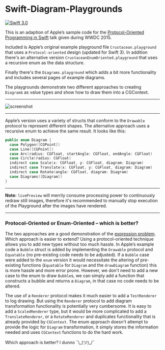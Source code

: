 Swift-Diagram-Playgrounds
========

[![Swift 3.0](https://img.shields.io/badge/Swift-3.0-orange.svg?style=flat)](https://developer.apple.com/swift/)

This is an adaption of Apple’s sample code for the [Protocol-Oriented Programming in Swift](https://developer.apple.com/videos/wwdc/2015/?id=408) talk given during WWDC 2015.

Included is Apple’s original example playground file `Crustacean.playground` that uses a `Protocol-oriented` design (updated for Swift 3). In addition there's an alternative version `CrustaceanEnumOriented.playground` that uses a recursive enum as the data structure.

Finally there's the `Diagrams.playground` which adds a bit more functionality and includes several pages of example diagrams.

The playgrounds demonstrate two different approaches to creating `Diagram`s as value types and show how to draw them into a CGContext.

* * *

![screenshot](http://alskipp.github.io/Swift-Diagram-Playgrounds/img/screenshot1.png)

* * *

Apple’s version uses a variety of structs that conform to the `Drawable` protocol to represent different shapes. The alternative approach uses a recursive enum to achieve the same result. It looks like this:

```swift
public enum Diagram {
  case Polygon([CGPoint])
  case Line([CGPoint])
  case Arc(radius: CGFloat, startAngle: CGFloat, endAngle: CGFloat)
  case Circle(radius: CGFloat)
  indirect case Scale(x: CGFloat, y: CGFloat, diagram: Diagram)
  indirect case Translate(x: CGFloat, y: CGFloat, diagram: Diagram)
  indirect case Rotate(angle: CGFloat, diagram: Diagram)
  case Diagrams([Diagram])
}
```

* * *
**Note:** `livePreview` will merrily consume processing power to continuously redraw still images, therefore it's recommended to manually stop execution of the Playground after the images have rendered.
* * *

### Protocol-Oriented or Enum-Oriented – which is better?

The two approaches are a good demonstration of the [expression problem](https://en.wikipedia.org/wiki/Expression_problem). Which approach is easier to extend? Using a protocol-oriented technique allows you to add new types without too much hassle. In Apple’s example code a `Bubble` struct is added by implementing the `Drawable` protocol and `Equatable` (no pre-existing code needs to be adjusted). If a `Bubble` case were added to the `enum` version it would necessitate the altering of pre-existing functions (`Equatable` for `Diagram` and the `drawDiagram` function) this is more hassle and more error prone. However, we don't need to add a new case to the enum to draw `Bubble`s, we can simply add a function that constructs a bubble and returns a `Diagram`, in that case no code needs to be altered.

The use of a `Renderer` protocol makes it much easier to add a `TestRenderer` to log drawing. But using the `Renderer` protocol to add diagram transformation functionality is potentially very cumbersome. It is easy to add a `ScaledRenderer` type, but it would be more complicated to add a `TranslateRenderer`, or a `RotateRenderer` and duplicates functionality that is already provided by `CGContext`. The enum approach doesn't attempt to provide the logic for `Diagram` transformation, it simply stores the information needed and uses `CGContext` functions to do the hard work.

Which approach is better? I dunno ¯\\\_(ツ)_/¯